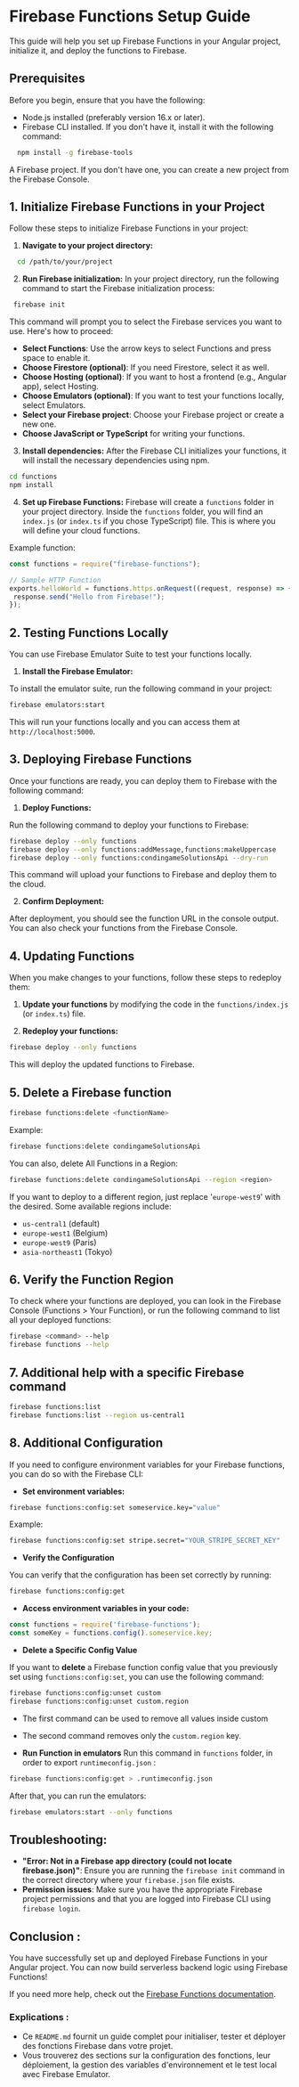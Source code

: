 # Firebase Functions Setup Guide

This guide will help you set up Firebase Functions in your Angular project, initialize it, and deploy the functions to Firebase.

## Prerequisites

Before you begin, ensure that you have the following:

- Node.js installed (preferably version 16.x or later).
- Firebase CLI installed. If you don't have it, install it with the following command:

```bash
  npm install -g firebase-tools
 ```

 A Firebase project. If you don't have one, you can create a new project from the Firebase Console.

 ## 1. Initialize Firebase Functions in your Project
Follow these steps to initialize Firebase Functions in your project:
1. **Navigate to your project directory:**
```bash
  cd /path/to/your/project
 ```
 2. **Run Firebase initialization:**
 In your project directory, run the following command to start the Firebase initialization process:
 ```bash
  firebase init
 ```
This command will prompt you to select the Firebase services you want to use. Here's how to proceed:
- **Select Functions**: Use the arrow keys to select Functions and press space to enable it.
- **Choose Firestore (optional)**: If you need Firestore, select it as well.
- **Choose Hosting (optional)**: If you want to host a frontend (e.g., Angular app), select Hosting.
- **Choose Emulators (optional)**: If you want to test your functions locally, select Emulators.
- **Select your Firebase project**: Choose your Firebase project or create a new one.
- **Choose JavaScript or TypeScript** for writing your functions.
 3. **Install dependencies:**
After the Firebase CLI initializes your functions, it will install the necessary dependencies using npm.
 ```bash
cd functions
npm install
 ```
4. **Set up Firebase Functions:**
Firebase will create a `functions` folder in your project directory. Inside the `functions` folder, you will find an `index.js` (or `index.ts` if you chose TypeScript) file. This is where you will define your cloud functions.

Example function:
 ```javascript
const functions = require("firebase-functions");

// Sample HTTP Function
exports.helloWorld = functions.https.onRequest((request, response) => {
  response.send("Hello from Firebase!");
});
 ```
## 2. Testing Functions Locally
You can use Firebase Emulator Suite to test your functions locally.

1. **Install the Firebase Emulator:**

To install the emulator suite, run the following command in your project:
 ```bash
firebase emulators:start
 ```
This will run your functions locally and you can access them at `http://localhost:5000`.
## 3. Deploying Firebase Functions
Once your functions are ready, you can deploy them to Firebase with the following command:

1. **Deploy Functions:**

Run the following command to deploy your functions to Firebase:
 ```bash
firebase deploy --only functions
firebase deploy --only functions:addMessage,functions:makeUppercase
firebase deploy --only functions:condingameSolutionsApi --dry-run
 ```
This command will upload your functions to Firebase and deploy them to the cloud.

2. **Confirm Deployment:**

After deployment, you should see the function URL in the console output. You can also check your functions from the Firebase Console.
## 4. Updating Functions

When you make changes to your functions, follow these steps to redeploy them:

1. **Update your functions** by modifying the code in the `functions/index.js` (or `index.ts`) file.

2. **Redeploy your functions:**
 ```bash
firebase deploy --only functions
 ```
 This will deploy the updated functions to Firebase.

## 5. Delete a Firebase function
 ```bash
firebase functions:delete <functionName>
 ```
 Example: 

 ```bash
firebase functions:delete condingameSolutionsApi
 ```

You can also, delete All Functions in a Region: 
```bash
firebase functions:delete condingameSolutionsApi --region <region>
 ```

If you want to deploy to a different region, just replace '`europe-west9`' with the desired. Some available regions include:
- `us-central1` (default)
- `europe-west1` (Belgium)
- `europe-west9` (Paris)
- `asia-northeast1` (Tokyo)
## 6. Verify the Function Region

To check where your functions are deployed, you can look in the Firebase Console (Functions > Your Function), or run the following command to list all your deployed functions:

```bash
firebase <command> --help
firebase functions --help
 ```

## 7. Additional help with a specific Firebase command 

```bash
firebase functions:list
firebase functions:list --region us-central1
 ```

## 8. Additional Configuration

If you need to configure environment variables for your Firebase functions, you can do so with the Firebase CLI:

- **Set environment variables:**
 ```bash
firebase functions:config:set someservice.key="value"
 ```
 Example: 

```bash
firebase functions:config:set stripe.secret="YOUR_STRIPE_SECRET_KEY"
 ```
 - **Verify the Configuration**

You can verify that the configuration has been set correctly by running:

```bash
firebase functions:config:get
 ```
- **Access environment variables in your code:**
 ```javascript
const functions = require('firebase-functions');
const someKey = functions.config().someservice.key;
 ```
 - **Delete a Specific Config Value**

If you want to **delete** a Firebase function config value that you previously set using `functions:config:set`, you can use the following command:

 ```bash
firebase functions:config:unset custom
firebase functions:config:unset custom.region
 ```
- The first command can be used to remove all values inside custom
- The second command removes only the `custom.region` key.

 - **Run Function in emulators**
 Run this command in `functions` folder, in order to export `runtimeconfig.json` :

```bash
firebase functions:config:get > .runtimeconfig.json
 ```

After that, you can run the emulators:

 ```bash
firebase emulators:start --only functions
 ```

## Troubleshooting: 
- **"Error: Not in a Firebase app directory (could not locate firebase.json)"**: Ensure you are running the `firebase init` command in the correct directory where your `firebase.json` file exists.
- **Permission issues**: Make sure you have the appropriate Firebase project permissions and that you are logged into Firebase CLI using `firebase login`.

## Conclusion :
You have successfully set up and deployed Firebase Functions in your Angular project. You can now build serverless backend logic using Firebase Functions!

If you need more help, check out the [Firebase Functions documentation](https://firebase.google.com/docs/functions?hl=fr).

### Explications :

- Ce `README.md` fournit un guide complet pour initialiser, tester et déployer des fonctions Firebase dans votre projet.
- Vous trouverez des sections sur la configuration des fonctions, leur déploiement, la gestion des variables d'environnement et le test local avec Firebase Emulator.
